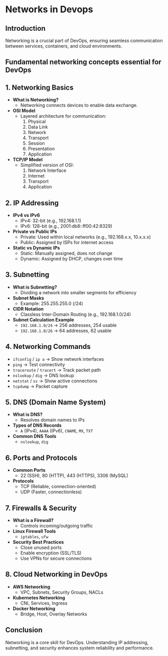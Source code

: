 # Networks in Devops
## Introduction
Networking is a crucial part of DevOps, ensuring seamless communication between services, containers, and cloud environments. 

Fundamental networking concepts essential for DevOps
----

## 1. **Networking Basics**
- **What is Networking?**
  - Networking connects devices to enable data exchange.
- **OSI Model**
  - Layered architecture for communication:
    1. Physical
    2. Data Link
    3. Network
    4. Transport
    5. Session
    6. Presentation
    7. Application
- **TCP/IP Model**
  - Simplified version of OSI:
    1. Network Interface
    2. Internet
    3. Transport
    4. Application

## 2. **IP Addressing**
- **IPv4 vs IPv6**
  - IPv4: 32-bit (e.g., 192.168.1.1)
  - IPv6: 128-bit (e.g., 2001:db8::ff00:42:8329)
- **Private vs Public IPs**
  - Private: Used within local networks (e.g., 192.168.x.x, 10.x.x.x)
  - Public: Assigned by ISPs for internet access
- **Static vs Dynamic IPs**
  - Static: Manually assigned, does not change
  - Dynamic: Assigned by DHCP, changes over time

## 3. **Subnetting**
- **What is Subnetting?**
  - Dividing a network into smaller segments for efficiency
- **Subnet Masks**
  - Example: 255.255.255.0 (/24)
- **CIDR Notation**
  - Classless Inter-Domain Routing (e.g., 192.168.1.0/24)
- **Subnet Calculation Example**
  - `192.168.1.0/24` → 256 addresses, 254 usable
  - `192.168.1.0/26` → 64 addresses, 62 usable

## 4. **Networking Commands**
- `ifconfig` / `ip a` → Show network interfaces
- `ping` → Test connectivity
- `traceroute` / `tracert` → Track packet path
- `nslookup` / `dig` → DNS lookup
- `netstat` / `ss` → Show active connections
- `tcpdump` → Packet capture

## 5. **DNS (Domain Name System)**
- **What is DNS?**
  - Resolves domain names to IPs
- **Types of DNS Records**
  - `A` (IPv4), `AAAA` (IPv6), `CNAME`, `MX`, `TXT`
- **Common DNS Tools**
  - `nslookup`, `dig`

## 6. **Ports and Protocols**
- **Common Ports**
  - 22 (SSH), 80 (HTTP), 443 (HTTPS), 3306 (MySQL)
- **Protocols**
  - TCP (Reliable, connection-oriented)
  - UDP (Faster, connectionless)

## 7. **Firewalls & Security**
- **What is a Firewall?**
  - Controls incoming/outgoing traffic
- **Linux Firewall Tools**
  - `iptables`, `ufw`
- **Security Best Practices**
  - Close unused ports
  - Enable encryption (SSL/TLS)
  - Use VPNs for secure connections

## 8. **Cloud Networking in DevOps**
- **AWS Networking**
  - VPC, Subnets, Security Groups, NACLs
- **Kubernetes Networking**
  - CNI, Services, Ingress
- **Docker Networking**
  - Bridge, Host, Overlay Networks

## Conclusion
Networking is a core skill for DevOps. Understanding IP addressing, subnetting, and security enhances system reliability and performance.
